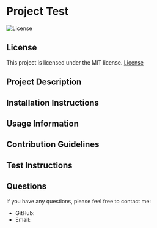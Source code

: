 # Project Test

  ![License](https://img.shields.io/badge/license-MIT-blue.svg)
  ## License

This project is licensed under the MIT license.
  [License](https://opensource.org/licenses/MIT)

## Project Description


## Installation Instructions


## Usage Information


## Contribution Guidelines


## Test Instructions


## Questions
If you have any questions, please feel free to contact me:
- GitHub: [](https://github.com/)
- Email: 
